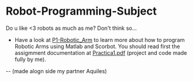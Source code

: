 # Robot-Programming-Subject
Do u like &lt;3 robots as much as me? Don't think so...
- Have a look at [P1-Robotic_Arm](./P1-Robotic_Arm) to learn more about how to program Robotic Arms using Matlab and Scorbot. You should read first the  assigmment documentation at [Practica1.pdf](./P1-Robotic_Arm/Practica1.pdf) (project and code made fully by me).

-- (made alogn side my partner Aquiles)
